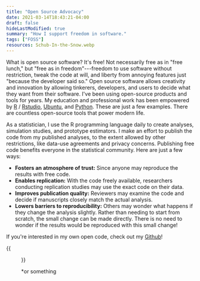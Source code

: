 ```yaml
---
title: "Open Source Advocacy"
date: 2021-03-14T18:43:21-04:00
draft: false
hideLastModified: true
summary: "How I support freedom in software."
tags: ["FOSS"]
resources: Schub-In-the-Snow.webp
---
```



What is open source software? It's free! Not necessarily free as in "free lunch," but "free as in freedom"---freedom to use software without restriction, tweak the code at will, and liberty from annoying features just "because the developer said so." 
Open source software allows creativity and innovation by allowing tinkerers, developers, and users to decide what they want from their software. I've been using open-source products and tools for years. My education and professional work has been empowered by [R](https://www.r-project.org/about.html) / [Rstudio](https://rstudio.com/), [Ubuntu](https://ubuntu.com/), and [Python](https://www.python.org/). These are just a few examples. There are countless open-source tools that power modern life.

As a statistician, I use the R programming language daily to create analyses, simulation studies, and prototype estimators. I make an effort to publish the code from my published analyses, to the extent allowed by other restrictions, like data-use agreements and privacy concerns. Publishing free code benefits everyone in the statistical community. Here are just a few ways: 
* **Fosters an atmosphere of trust:** Since anyone may reproduce the results with free code.
* **Enables replication:** With the code freely available, researchers conducting replication studies may use the exact code on their data.
* **Improves publication quality:** Reviewers may examine the code and decide if manuscripts closely match the actual analysis.
* **Lowers barriers to reproducibility:** Others may wonder what happens if they change the analysis slightly. Rather than needing to start from scratch, the small change can be made directly. There is no need to wonder if the results would be reproduced with this small change!

If you're interested in my own open code, check out my [Github](https://github.com/jmiahjones/)!


{{<figure src="Schub-In-the-Snow.webp" alt="One demure puppy." title="Schubert thinking about not supporting open-source*." width=550px >}}

*or something

